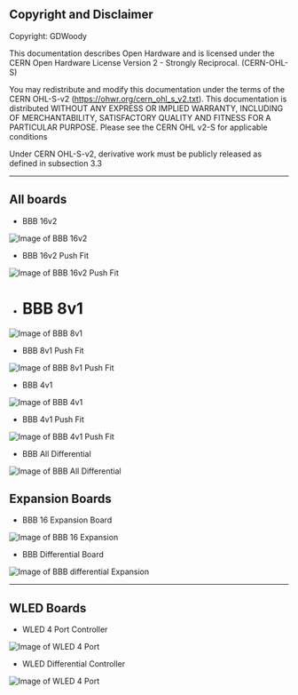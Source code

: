 ## Copyright and Disclaimer
Copyright: GDWoody

This documentation describes Open Hardware and is licensed under the CERN Open Hardware License Version 2 - Strongly Reciprocal. (CERN-OHL-S)

You may redistribute and modify this documentation under the terms of the CERN OHL-S-v2 (https://ohwr.org/cern_ohl_s_v2.txt). This documentation is distributed WITHOUT ANY EXPRESS OR IMPLIED WARRANTY, INCLUDING OF MERCHANTABILITY, SATISFACTORY QUALITY AND FITNESS FOR A PARTICULAR PURPOSE. Please see the CERN OHL v2-S for applicable conditions

Under CERN OHL-S-v2, derivative work must be publicly released as defined in subsection 3.3

---
## All boards

* BBB 16v2

![Image of BBB 16v2](https://github.com/GDWoody/Pixel-Controllers/blob/main/bbb_16/image/BBB_16v2_SMD.png)

* BBB 16v2 Push Fit

![Image of BBB 16v2 Push Fit](https://github.com/GDWoody/Pixel-Controllers/blob/main/bbb_16_push/image/BBB_16v2_SMD_Push.png)

* # BBB 8v1

![Image of BBB 8v1](https://github.com/GDWoody/Pixel-Controllers/blob/main/bbb_8/image/BBB_8v1_SMD.png)

* BBB 8v1 Push Fit

![Image of BBB 8v1 Push Fit](https://github.com/GDWoody/Pixel-Controllers/blob/main/bbb_8_push/image/BBB_8v1_SMD_Push.png)

* BBB 4v1

![Image of BBB 4v1](https://github.com/GDWoody/Pixel-Controllers/blob/main/bbb_4/image/BBB_4v1_SMD.png)

* BBB 4v1 Push Fit

![Image of BBB 4v1 Push Fit](https://github.com/GDWoody/Pixel-Controllers/blob/main/bbb_4_push/image/BBB_4v1_Push_fit.png)


* BBB All Differential

![Image of BBB All Differential](https://github.com/GDWoody/Pixel-Controllers/blob/main/bbb_all_diff/image/BBB_All_Diff.png)

## Expansion Boards

* BBB 16 Expansion Board

![Image of BBB 16 Expansion](https://github.com/GDWoody/Pixel-Controllers/blob/main/bbb_16_expansion/image/16_Expansion.png)

* BBB Differential Board

![Image of BBB differential Expansion](https://github.com/GDWoody/Pixel-Controllers/blob/main/bbb_diff_expansion/image/Diff_Expansion.png)

---
## WLED Boards

* WLED 4 Port Controller

![Image of WLED 4 Port](https://github.com/GDWoody/Pixel-Controllers/blob/main/wled/image/WLED_WT32.png)

* WLED Differential Controller

![Image of WLED 4 Port](https://github.com/GDWoody/Pixel-Controllers/blob/main/wled_d/image/WLED_WT32_Differential.png)